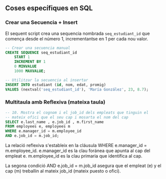 ## Coses específiques en SQL

### Crear una Secuencia + Insert

El sequent script crea una sequencia nombrada `seq_estudiant_id` que comença desde el número 1, incrementantse en 1 per cada nou valor.

```sql
-- Crear una secuencia manual
CREATE SEQUENCE seq_estudiant_id 
    START 1 
    INCREMENT BY 1 
    0 MINVALUE 
    1000 MAXVALUE;

-- Utilitzar la secuencia al insertar
INSERT INTO estudiant (id, nom, edat, promig) 
VALUES (nextval('seq_estudiant_id'), 'María González', 23, 8.7);
```

### Multitaula amb Reflexiva (mateixa taula)

```sql
-- 10. Mostra el cognom i el job_id dels empleats que tinguin el 
-- mateix ofici que el seu cap i mosarta el nom del cap
SELECT e.last_name , e.job_id , m.first_name
FROM employees e, employees m
WHERE e.manager_id = m.employee_id
AND e.job_id = m.job_id;
```
La relació reflexiva s'estableix en la cláusula WHERE e.manager_id = m.employee_id.
e.manager_id es la clau foránea que apunta al cap del empleat e.
m.employee_id es la clau primaria que identifica al cap.

La segona condició AND e.job_id = m.job_id asegura que el empleat (e) y el cap (m) treballin al mateix job_id (mateix puesto o ofici).